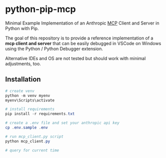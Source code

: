 # python-pip-mcp

Minimal Example Implementation of an Anthropic [MCP](https://modelcontextprotocol.io/introduction) Client and Server in Python with Pip. 

The goal of this repository is to provide a reference implementation of a **mcp client and server** that can be easily debugged in VSCode on Windows using the Python / Python Debugger extension.

Alternative IDEs and OS are not tested but should work with minimal adjustments, too.

## Installation

```powershell
# create venv
python -m venv myenv
myenv\Scripts\activate

# install requirements
pip install -r requirements.txt

# create a .env file and set your anthropic api key
cp .env.sample .env

# run mcp_client.py script
python mcp_client.py

# query for current time
```

